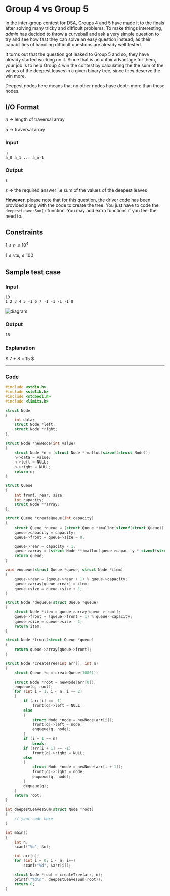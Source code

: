 # Group 4 vs Group 5

In the inter-group contest for DSA, Groups 4 and 5 have made it to the finals after solving many tricky and difficult problems. To make things interesting, *admin* has decided to throw a curveball and ask a very simple question to try and see how fast they can solve an easy question instead, as their capabilities of handling difficult questions are already well tested.

It turns out that the question got leaked to Group 5 and so, they have already started working on it. Since that is an unfair advantage for them, your job is to help Group 4 win the contest by calculating the the sum of the values of the deepest leaves in a given binary tree, since they deserve the win more.

Deepest nodes here means that no other nodes have depth more than these nodes.

## I/O Format

$n$ → length of traversal array

$a$ → traversal array

### Input

```
n
a_0 a_1 ... a_n-1
```

### Output

```
s
```

$s$ → the required answer i.e sum of the values of the deepest leaves


**However**, please note that for this question, the driver code has been provided along with the code to create the tree. You just have to code the `deepestLeavesSum()` function. You may add extra functions if you feel the need to.

## Constraints

$1 \leq n \leq 10^4$

$1 \leq val_i \leq 100$

## Sample test case

### Input

```
13
1 2 3 4 5 -1 6 7 -1 -1 -1 -1 8
```


![diagram](https://cdn.discordapp.com/attachments/999196493359616070/1216325181405134939/dsamid1q1v3.drawio.png?ex=65fffa19&is=65ed8519&hm=3cccbb7216f14ac76482647c6ae66ab715d623c6a4459dc69c08ac122e619ff8&)


### Output

```
15
```

### Explanation

$ 7 + 8 = 15 $

---


### Code


```c
#include <stdio.h>
#include <stdlib.h>
#include <stdbool.h>
#include <limits.h>

struct Node
{
    int data;
    struct Node *left;
    struct Node *right;
};

struct Node *newNode(int value)
{
    struct Node *n = (struct Node *)malloc(sizeof(struct Node));
    n->data = value;
    n->left = NULL;
    n->right = NULL;
    return n;
}

struct Queue
{
    int front, rear, size;
    int capacity;
    struct Node **array;
};

struct Queue *createQueue(int capacity)
{
    struct Queue *queue = (struct Queue *)malloc(sizeof(struct Queue));
    queue->capacity = capacity;
    queue->front = queue->size = 0;

    queue->rear = capacity - 1;
    queue->array = (struct Node **)malloc(queue->capacity * sizeof(struct Node *));
    return queue;
}

void enqueue(struct Queue *queue, struct Node *item)
{
    queue->rear = (queue->rear + 1) % queue->capacity;
    queue->array[queue->rear] = item;
    queue->size = queue->size + 1;
}

struct Node *dequeue(struct Queue *queue)
{
    struct Node *item = queue->array[queue->front];
    queue->front = (queue->front + 1) % queue->capacity;
    queue->size = queue->size - 1;
    return item;
}

struct Node *front(struct Queue *queue)
{
    return queue->array[queue->front];
}

struct Node *createTree(int arr[], int n)
{
    struct Queue *q = createQueue(10001);

    struct Node *root = newNode(arr[0]);
    enqueue(q, root);
    for (int i = 1; i < n; i += 2)
    {
        if (arr[i] == -1)
            front(q)->left = NULL;
        else
        {
            struct Node *node = newNode(arr[i]);
            front(q)->left = node;
            enqueue(q, node);
        }
        if (i + 1 == n)
            break;
        if (arr[i + 1] == -1)
            front(q)->right = NULL;
        else
        {
            struct Node *node = newNode(arr[i + 1]);
            front(q)->right = node;
            enqueue(q, node);
        }
        dequeue(q);
    }
    return root;
}

int deepestLeavesSum(struct Node *root)
{
    // your code here
}

int main()
{
    int n;
    scanf("%d", &n);

    int arr[n];
    for (int i = 0; i < n; i++)
        scanf("%d", &arr[i]);

    struct Node *root = createTree(arr, n);
    printf("%d\n", deepestLeavesSum(root));
    return 0;
}
```